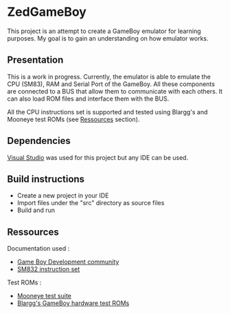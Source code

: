 # ZedGameBoy

This project is an attempt to create a GameBoy emulator for learning purposes. My goal is to gain an understanding on how emulator works.

## Presentation

This is a work in progress. Currently, the emulator is able to emulate the CPU (SM83), RAM and Serial Port of the GameBoy.
All these components are connected to a BUS that allow them to communicate with each others.
It can also load ROM files and interface them with the BUS.

All the CPU instructions set is supported and tested using Blargg's and Mooneye test ROMs (see [Ressources](#Ressources) section).

## Dependencies
[Visual Studio](https://visualstudio.microsoft.com/fr/) was used for this project but any IDE can be used.

## Build instructions

- Create a new project in your IDE
- Import files under the "src" directory as source files
- Build and run

## Ressources

Documentation used :
- [Game Boy Development community](https://gbdev.io/) 
- [SM832 instruction set](https://gbdev.io/gb-opcodes/optables/) 

Test ROMs :
- [Mooneye test suite](https://github.com/Gekkio/mooneye-test-suite)
- [Blargg's GameBoy hardware test ROMs](https://github.com/retrio/gb-test-roms)
